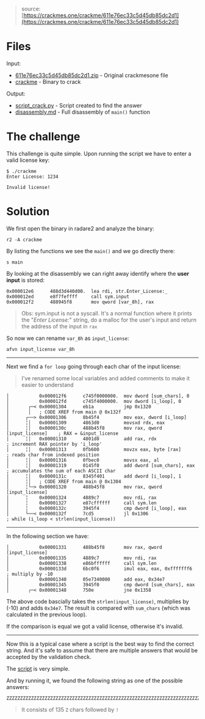 
> source: [https://crackmes.one/crackme/611e76ec33c5d45db85dc2d1](https://crackmes.one/crackme/611e76ec33c5d45db85dc2d1)

# Files

Input:
- [611e76ec33c5d45db85dc2d1.zip](611e76ec33c5d45db85dc2d1.zip) - Original crackmesone file
- [crackme](crackme) - Binary to crack

Output:
- [script_crack.py](https://github.com/marciomat/reverse_engineering/blob/main/crackmesone/4N0NY31TY/script_crack.py) - Script created to find the answer
- [disassembly.md](https://github.com/marciomat/reverse_engineering/blob/main/crackmesone/4N0NY31TY/disassembly.md) - Full disassembly of `main()` function

# The challenge

This challenge is quite simple.
Upon running the script we have to enter a valid license key:

```
$ ./crackme        
Enter License: 1234

Invalid license!
```

# Solution

We first open the binary in radare2 and analyze the binary:

`r2 -A crackme`

By listing the functions we see the `main()` and we go directly there:

`s main`

By looking at the disassembly we can right away identify where the **user input** is stored:

```assembly
0x000012e6      488d3d440d00.  lea rdi, str.Enter_License:_
0x000012ed      e8f7feffff     call sym.input
0x000012f2      488945f8       mov qword [var_8h], rax   
```

> Obs: sym.input is not a syscall. It's a normal function where it prints the "_Enter License:_" string, do a malloc for the user's input and return the address of the input in `rax`

So now we can rename `var_8h` as `input_license`:

`afvn input_license var_8h`

---

Next we find a `for loop` going through each char of the input license:

> I've renamed some local variables and added comments to make it easier to understand

```assembly
│           0x000012f6      c745f0000000.  mov dword [sum_chars], 0                                                                                                                                                                                 
│           0x000012fd      c745f4000000.  mov dword [i_loop], 0                                                                                                                                                                                    
│       ┌─< 0x00001304      eb1a           jmp 0x1320                                                                                                                                                                                               
│       │   ; CODE XREF from main @ 0x132f                                                                                                                                                                                                          
│      ┌──> 0x00001306      8b45f4         mov eax, dword [i_loop]                                                                                                                                                                                  
│      ╎│   0x00001309      4863d0         movsxd rdx, eax                                                                                                                                                                                          
│      ╎│   0x0000130c      488b45f8       mov rax, qword [input_license]    ; RAX = &input_license                                                                                                                                                 
│      ╎│   0x00001310      4801d0         add rax, rdx                ; increment RAX pointer by 'i_loop'                                                                                                                                          
│      ╎│   0x00001313      0fb600         movzx eax, byte [rax]       ; reads char from indexed position                                                                                                                                           
│      ╎│   0x00001316      0fbec0         movsx eax, al                                                                                                                                                                                            
│      ╎│   0x00001319      0145f0         add dword [sum_chars], eax    ; accumulates the sum of each ASCII char                                                                                                                                   
│      ╎│   0x0000131c      8345f401       add dword [i_loop], 1                                                                                                                                                                                    
│      ╎│   ; CODE XREF from main @ 0x1304                                                                                                                                                                                                          
│      ╎└─> 0x00001320      488b45f8       mov rax, qword [input_license]                                                                                                                                                                           
│      ╎    0x00001324      4889c7         mov rdi, rax
│      ╎    0x00001327      e87cffffff     call sym.len
│      ╎    0x0000132c      3945f4         cmp dword [i_loop], eax                                                                                                                                                                                  
│      └──< 0x0000132f      7cd5           jl 0x1306                   ; while (i_loop < strlen(input_license)) 
```

---

In the following section we have:

```assembly
│           0x00001331      488b45f8       mov rax, qword [input_license]                                                                                                                                                                           
│           0x00001335      4889c7         mov rdi, rax
│           0x00001338      e86bffffff     call sym.len
│           0x0000133d      6bc0f6         imul eax, eax, 0xfffffff6    ; multiply by -10                                                                                                                                                           
│           0x00001340      05e7340000     add eax, 0x34e7                                                                                                                                                                                          
│           0x00001345      3945f0         cmp dword [sum_chars], eax                                                                                                                                                                               
│       ┌─< 0x00001348      750e           jne 0x1358  
```

The above code bascially takes the `strlen(input_license)`, multiplies by (-10) and adds `0x34e7`. The result is compared with `sum_chars` (which was calculated in the previous loop).

If the comparison is equal we got a valid license, otherwise it's invalid.

---

Now this is a typical case where a script is the best way to find the correct string. And it's safe to assume that there are multiple answers that would be accepted by the validation check.

The [script](https://github.com/marciomat/reverse_engineering/blob/main/crackmesone/4N0NY31TY/script_crack.py) is very simple.

And by running it, we found the following string as one of the possible answers:

```
ZZZZZZZZZZZZZZZZZZZZZZZZZZZZZZZZZZZZZZZZZZZZZZZZZZZZZZZZZZZZZZZZZZZZZZZZZZZZZZZZZZZZZZZZZZZZZZZZZZZZZZZZZZZZZZZZZZZZZZZZZZZZZZZZZZZZZZZ!
```
> It consists of 135 `Z` chars followed by `!`
